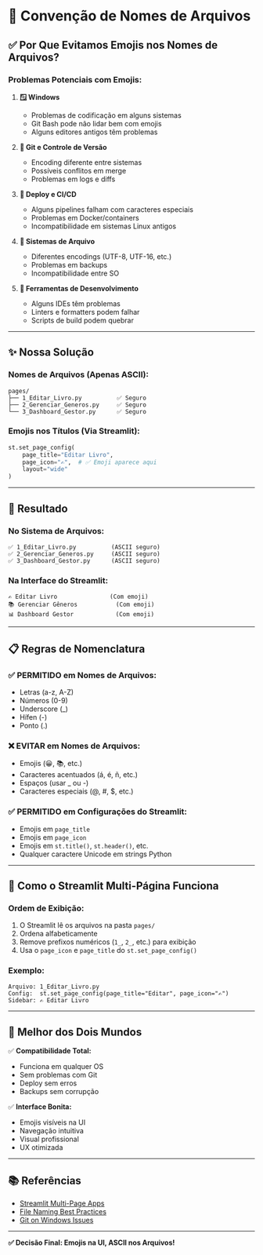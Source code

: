 # 📝 Convenção de Nomes de Arquivos

## ✅ Por Que Evitamos Emojis nos Nomes de Arquivos?

### Problemas Potenciais com Emojis:

1. **🪟 Windows**
   - Problemas de codificação em alguns sistemas
   - Git Bash pode não lidar bem com emojis
   - Alguns editores antigos têm problemas

2. **🔄 Git e Controle de Versão**
   - Encoding diferente entre sistemas
   - Possíveis conflitos em merge
   - Problemas em logs e diffs

3. **🚀 Deploy e CI/CD**
   - Alguns pipelines falham com caracteres especiais
   - Problemas em Docker/containers
   - Incompatibilidade em sistemas Linux antigos

4. **💾 Sistemas de Arquivo**
   - Diferentes encodings (UTF-8, UTF-16, etc.)
   - Problemas em backups
   - Incompatibilidade entre SO

5. **🔧 Ferramentas de Desenvolvimento**
   - Alguns IDEs têm problemas
   - Linters e formatters podem falhar
   - Scripts de build podem quebrar

---

## ✨ Nossa Solução

### Nomes de Arquivos (Apenas ASCII):
```
pages/
├── 1_Editar_Livro.py          ✅ Seguro
├── 2_Gerenciar_Generos.py     ✅ Seguro  
└── 3_Dashboard_Gestor.py      ✅ Seguro
```

### Emojis nos Títulos (Via Streamlit):
```python
st.set_page_config(
    page_title="Editar Livro",
    page_icon="✍️",  # ✅ Emoji aparece aqui
    layout="wide"
)
```

---

## 🎯 Resultado

### No Sistema de Arquivos:
```
✅ 1_Editar_Livro.py          (ASCII seguro)
✅ 2_Gerenciar_Generos.py     (ASCII seguro)
✅ 3_Dashboard_Gestor.py      (ASCII seguro)
```

### Na Interface do Streamlit:
```
✍️ Editar Livro               (Com emoji)
📚 Gerenciar Gêneros           (Com emoji)
📊 Dashboard Gestor            (Com emoji)
```

---

## 📋 Regras de Nomenclatura

### ✅ PERMITIDO em Nomes de Arquivos:
- Letras (a-z, A-Z)
- Números (0-9)
- Underscore (_)
- Hífen (-)
- Ponto (.)

### ❌ EVITAR em Nomes de Arquivos:
- Emojis (😀, 📚, etc.)
- Caracteres acentuados (á, é, ñ, etc.)
- Espaços (usar _ ou -)
- Caracteres especiais (@, #, $, etc.)

### ✅ PERMITIDO em Configurações do Streamlit:
- Emojis em `page_title`
- Emojis em `page_icon`
- Emojis em `st.title()`, `st.header()`, etc.
- Qualquer caractere Unicode em strings Python

---

## 🔄 Como o Streamlit Multi-Página Funciona

### Ordem de Exibição:
1. O Streamlit lê os arquivos na pasta `pages/`
2. Ordena alfabeticamente
3. Remove prefixos numéricos (`1_`, `2_`, etc.) para exibição
4. Usa o `page_icon` e `page_title` do `st.set_page_config()`

### Exemplo:
```
Arquivo: 1_Editar_Livro.py
Config:  st.set_page_config(page_title="Editar", page_icon="✍️")
Sidebar: ✍️ Editar Livro
```

---

## 🎨 Melhor dos Dois Mundos

✅ **Compatibilidade Total:**
- Funciona em qualquer OS
- Sem problemas com Git
- Deploy sem erros
- Backups sem corrupção

✅ **Interface Bonita:**
- Emojis visíveis na UI
- Navegação intuitiva
- Visual profissional
- UX otimizada

---

## 📚 Referências

- [Streamlit Multi-Page Apps](https://docs.streamlit.io/library/get-started/multipage-apps)
- [File Naming Best Practices](https://en.wikipedia.org/wiki/Filename#Comparison_of_filename_limitations)
- [Git on Windows Issues](https://git-scm.com/book/en/v2/Appendix-A%3A-Git-in-Other-Environments-Git-in-PowerShell)

---

**✅ Decisão Final: Emojis na UI, ASCII nos Arquivos!**


